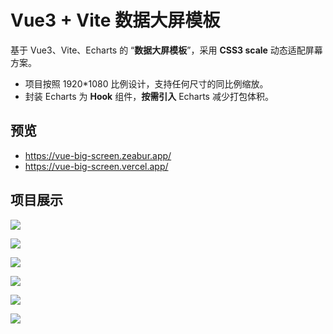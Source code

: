 # Vue3 + Vite 数据大屏模板

基于 Vue3、Vite、Echarts 的 “**数据大屏模板**”，采用 **CSS3 scale** 动态适配屏幕方案。

- 项目按照 1920*1080 比例设计，支持任何尺寸的同比例缩放。
- 封装 Echarts 为 **Hook** 组件，**按需引入** Echarts 减少打包体积。

## 预览

- https://vue-big-screen.zeabur.app/
- https://vue-big-screen.vercel.app/

## 项目展示

![](https://gitee.com/zloooong/image_store/raw/master/img/202111231443814.png)

![](https://gitee.com/zloooong/image_store/raw/master/img/202111231443637.png)

![](https://gitee.com/zloooong/image_store/raw/master/img/202111231443994.png)

![](https://gitee.com/zloooong/image_store/raw/master/img/202111231444676.png)

![](https://gitee.com/zloooong/image_store/raw/master/img/202111231444642.png)

![](https://gitee.com/zloooong/image_store/raw/master/img/202111231444928.png)
